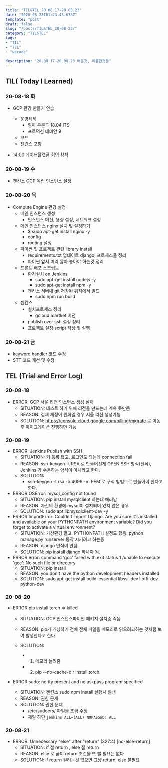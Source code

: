 ```yaml
---
title: "TIL&TEL 20.08.17~20.08.23"
date: "2020-08-23T01:23:45.678Z"
template: "post"
draft: false
slug: "/posts/TIL&TEL_20-08-23/"
category: "TIL&TEL"
tags:
- "TIL"
- "TEL"
- "wecode"

description: "20.08.17~20.08.23 배운것, 씨름한것들"
---
```


## TIL( Today I Learned)

### 20-08-18 화

- GCP 환경 만들기 연습

  - 운영체제
    - 알파 우분투 18.04 lTS
    - 프로덕션 데비안 9 
  - 코드 
  - 젠킨스 포함

- 14:00 데이터플랫폼 회의 참석

  

### 20-08-19 수

- 젠킨스 GCP 독립 인스턴스 설정

  

### 20-08-20 목

- Compute Engine 환경 설정
  - 메인 인스턴스 생성
    - 인스턴스 머신, 용량 설정, 네트워크 설정
  - 메인 인스턴스 nginx 설치 및 설정하기
    - $ sudo apt-get install nginx -y
    - config 
    - routing 설정
  - 파이썬 및 프로젝트 관련 library Install
    - requirements.txt 업데이트 django, 프로세스들 정리
    - 파이썬 앞서 미리 깔아 놓아야 하는것 정리
  - 프론트 배포 스크립트
    - 환경설치 on Jenkins
      - sudo apt-get install nodejs -y
      - sudo apt-get install npm -y
    - 젠킨스 서버내 git 저장된 위치에서 빌드
      - sudo npm run build 
  - 젠킨스
    - 설치프로세스 정리
      - gcloud martket 버전
    - publish over ssh 설정 정리
    - 프로젝트 설정 script 작성 및 실행

### 20-08-21 금

- keyword handler 코드 수정
- STT 코드 개선 및 수정


## TEL (Trial and Error Log)

### 20-08-18

- ERROR: GCP 서울 리전 인스턴스 생성 실패
  - SITUATION: 테스트 하기 위해 리전을 만드는데 계속 못만듬
  - REASON: 결제 계정이 원화일 경우 서울 리전 생성가능
  - SOLUTION: https://console.cloud.google.com/billing/migrate 로 이동후 마이그레이션 진행하면 가능

### 20-08-19

- ERROR: Jenkins Publish with SSH
  - SITUATION: 키 등록 됐고, 로그인도 되는데 connection fail
  - REASON: ssh-keygen -t RSA 로 만들어진게 OPEN SSH 방식(신식), Jenkins 가 수용하는 양식이 아니라고 한다. 
  - SOLUTION:
    - ssh-keygen -t rsa -b 4096 -m PEM 로 구식 방법으로 만들어야 한다고 한다.
- ERROR:OSError: mysql_config not found
  - SITUATION: pip install mysqlclient 하는데 에러남
  - REASON: 자신의 환경에 mysql이 설치되어 있지 않은 경우
  - SOLUTION: sudo apt libmysqlclient-dev -y
- ERROR:ImportError: Couldn't import Django. Are you sure it's installed and available on your PYTHONPATH environment variable? Did you forget to activate a virtual environment?
  - SITUATION: 가상환경 깔고, PYTHONPATH 설정도 했음. python manage.py runserver 동작 시키려고 하는중
  - REASON: django 인식이 안됨 
  - SOLUTION: pip install django 하니까 됨.
- ERROR:error: command 'gcc' failed with exit status 1 /unable to execute 'gcc': No such file or directory
  - SITUATION: pip install 
  - REASON: you don't have the python development headers installed.
  - SOLUTION: sudo apt-get install build-essential libssl-dev libffi-dev python-dev

### 20-08-20

- ERROR:pip install torch => killed

  - SITUATION: GCP 인스턴스파이썬 패키지 설치중 죽음

  - REASON: pip가 캐싱하기 전에 전체 파일을 메모리로 읽으려고하는 것처럼 보여 발생한다고 한다

  - SOLUTION:

     

    - 1. 메모리 늘려줌
    - 2. pip --no-cache-dir install torch

- ERROR:sudo: no tty present and no askpass program specified

  - SITUATION: 젠킨스 sudo npm install 실행시 발생
  - REASON: 권한 문제
  - SOLUTION: 권한 문제
    - /etc/sudoers/ 파일을 조금 수정
    - 제일 하단 `jenkins ALL=(ALL) NOPASSWD: ALL`

### 20-08-21

- ERROR: Unnecessary "else" after "return" (327:4) [no-else-return]
  - SITUATION: if 절 return , else 절 return
  - REASON: else 로 굳이 return 조건을 또 뺄 필요는 없다
  - SOLUTION: if return 걸리는것 없으면 그냥 return, else 불필요